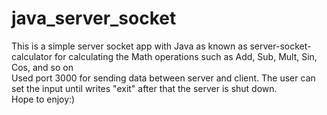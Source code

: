 # java_server_socket

This is a simple server socket app with Java as known as server-socket-calculator for calculating the Math operations such as Add, Sub, Mult, Sin, Cos, and so on <br>
Used port 3000 for sending data between server and client. The user can set the input until writes "exit" after that the server is shut down.<br>
Hope to enjoy:)

